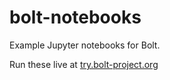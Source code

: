 # bolt-notebooks
Example Jupyter notebooks for Bolt.

Run these live at [try.bolt-project.org](http://try.bolt-project.org)
